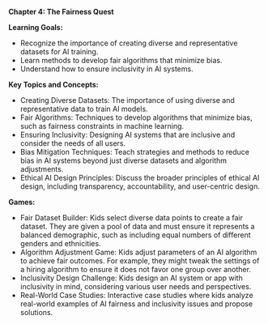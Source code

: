 **Chapter 4: The Fairness Quest**

**Learning Goals:**

- Recognize the importance of creating diverse and representative datasets for AI training.
- Learn methods to develop fair algorithms that minimize bias.
- Understand how to ensure inclusivity in AI systems.


**Key Topics and Concepts:**

- Creating Diverse Datasets: The importance of using diverse and representative data to train AI models.
- Fair Algorithms: Techniques to develop algorithms that minimize bias, such as fairness constraints in machine learning.
- Ensuring Inclusivity: Designing AI systems that are inclusive and consider the needs of all users.
- Bias Mitigation Techniques: Teach strategies and methods to reduce bias in AI systems beyond just diverse datasets and algorithm adjustments.
- Ethical AI Design Principles: Discuss the broader principles of ethical AI design, including transparency, accountability, and user-centric design.

**Games:**

- Fair Dataset Builder: Kids select diverse data points to create a fair dataset. They are given a pool of data and must ensure it represents a balanced demographic, such as including equal numbers of different genders and ethnicities.
- Algorithm Adjustment Game: Kids adjust parameters of an AI algorithm to achieve fair outcomes. For example, they might tweak the settings of a hiring algorithm to ensure it does not favor one group over another.
- Inclusivity Design Challenge: Kids design an AI system or app with inclusivity in mind, considering various user needs and perspectives.
- Real-World Case Studies: Interactive case studies where kids analyze real-world examples of AI fairness and inclusivity issues and propose solutions.